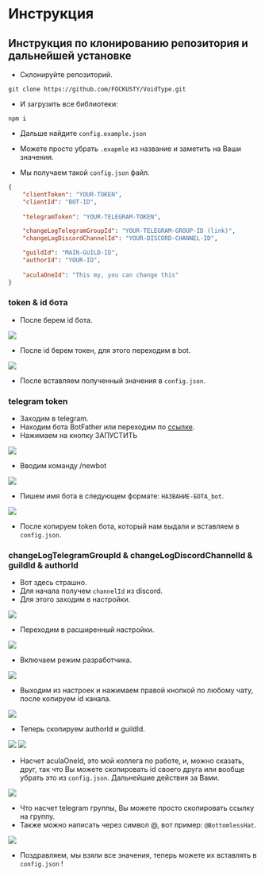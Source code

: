 # Инструкция
## Инструкция по клонированию репозитория и дальнейшей установке

- Склонируйте репозиторий.

```
git clone https://github.com/FOCKUSTY/VoidType.git
```

- И загрузить все библиотеки:

```
npm i
```

- Дальше найдите `config.example.json`
- Можете просто убрать `.exapmle` из название и заметить на Ваши значения.

- Мы получаем такой `config.json` файл.

```json
{
    "clientToken": "YOUR-TOKEN",
    "clientId": "BOT-ID",
    
    "telegramToken": "YOUR-TELEGRAM-TOKEN",

    "changeLogTelegramGroupId": "YOUR-TELEGRAM-GROUP-ID (link)",
    "changeLogDiscordChannelId": "YOUR-DISCORD-CHANNEL-ID",

    "guildId": "MAIN-GUILD-ID",
    "authorId": "YOUR-ID",
    
    "aculaOneId": "This my, you can change this"
}
```

### token & id бота

- После берем id бота.

<picture>
    <img src="../pictures/app.png">
</picture>

- После id берем токен, для этого переходим в bot.

<picture>
    <img src="../pictures/token.png">
</picture>

- После вставляем полученный значения в `config.json`.

### telegram token

- Заходим в telegram.
- Находим бота BotFather или переходим по [ссылке](https://t.me/BotFather).
- Нажимаем на кнопку ЗАПУСТИТЬ

<picture>
    <img src="../pictures/bot-father-start.png">
</picture>

- Вводим команду /newbot

<picture>
    <img src="../pictures/bot-father-newbot.png">
</picture>

- Пишем имя бота в следующем формате: `НАЗВАНИЕ-БОТА_bot`.

<picture>
    <img src="../pictures/bot-father-newbot-name.png">
</picture>

- После копируем token бота, который нам выдали и вставляем в `config.json`.

### changeLogTelegramGroupId & changeLogDiscordChannelId & guildId & authorId

- Вот здесь страшно.
- Для начала получем `channelId` из discord.
- Для этого заходим в настройки.

<picture>
    <img src="../pictures/discord-settings.png">
</picture>

- Переходим в расширенный настройки.

<picture>
    <img src="../pictures/discord-advanced-settings.png">
</picture>

- Включаем режим разработчика.

<picture>
    <img src="../pictures/discord-develop-mode-settings.png">
</picture>

- Выходим из настроек и нажимаем правой кнопкой по любому чату, после копируем id канала.

<picture>
    <img src="../pictures/discord-channel-id.png">
</picture>

- Теперь скопируем authorId и guildId.

<picture>
    <img src="../pictures/discord-guild-id.png">
</picture>

<picture>
    <img src="../pictures/discord-author-id.png">
</picture>

- Насчет aculaOneId, это мой коллега по работе, и, можно сказать, друг, так что Вы можете скопировать id своего друга или вообще убрать это из `config.json`. Дальнейшие действия за Вами.

<picture>
    <img src="../pictures/discord-user-id.png">
</picture>

- Что насчет telegram группы, Вы можете просто скопировать ссылку на группу.
- Также можно написать через символ @, вот пример: `@BottomlessHat`.

<picture>
    <img src="../pictures/telegram-group-id.png">
</picture>

- Поздравляем, мы взяли все значения, теперь можете их вставлять в `config.json` !